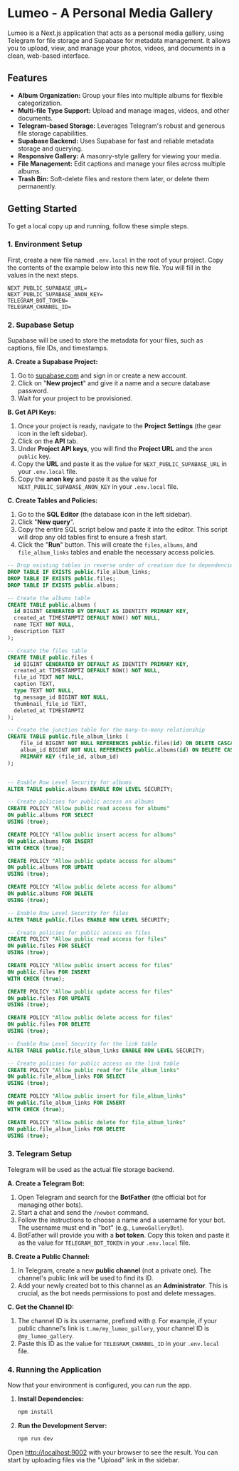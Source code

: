 # Lumeo - A Personal Media Gallery

Lumeo is a Next.js application that acts as a personal media gallery, using Telegram for file storage and Supabase for metadata management. It allows you to upload, view, and manage your photos, videos, and documents in a clean, web-based interface.

## Features

-   **Album Organization:** Group your files into multiple albums for flexible categorization.
-   **Multi-file Type Support:** Upload and manage images, videos, and other documents.
-   **Telegram-based Storage:** Leverages Telegram's robust and generous file storage capabilities.
-   **Supabase Backend:** Uses Supabase for fast and reliable metadata storage and querying.
-   **Responsive Gallery:** A masonry-style gallery for viewing your media.
-   **File Management:** Edit captions and manage your files across multiple albums.
-   **Trash Bin:** Soft-delete files and restore them later, or delete them permanently.

## Getting Started

To get a local copy up and running, follow these simple steps.

### 1. Environment Setup

First, create a new file named `.env.local` in the root of your project. Copy the contents of the example below into this new file. You will fill in the values in the next steps.

```
NEXT_PUBLIC_SUPABASE_URL=
NEXT_PUBLIC_SUPABASE_ANON_KEY=
TELEGRAM_BOT_TOKEN=
TELEGRAM_CHANNEL_ID=
```

### 2. Supabase Setup

Supabase will be used to store the metadata for your files, such as captions, file IDs, and timestamps.

**A. Create a Supabase Project:**

1.  Go to [supabase.com](https://supabase.com) and sign in or create a new account.
2.  Click on "**New project**" and give it a name and a secure database password.
3.  Wait for your project to be provisioned.

**B. Get API Keys:**

1.  Once your project is ready, navigate to the **Project Settings** (the gear icon in the left sidebar).
2.  Click on the **API** tab.
3.  Under **Project API keys**, you will find the **Project URL** and the `anon` `public` key.
4.  Copy the **URL** and paste it as the value for `NEXT_PUBLIC_SUPABASE_URL` in your `.env.local` file.
5.  Copy the **anon key** and paste it as the value for `NEXT_PUBLIC_SUPABASE_ANON_KEY` in your `.env.local` file.

**C. Create Tables and Policies:**

1.  Go to the **SQL Editor** (the database icon in the left sidebar).
2.  Click "**New query**".
3.  Copy the entire SQL script below and paste it into the editor. This script will drop any old tables first to ensure a fresh start.
4.  Click the "**Run**" button. This will create the `files`, `albums`, and `file_album_links` tables and enable the necessary access policies.

```sql
-- Drop existing tables in reverse order of creation due to dependencies
DROP TABLE IF EXISTS public.file_album_links;
DROP TABLE IF EXISTS public.files;
DROP TABLE IF EXISTS public.albums;

-- Create the albums table
CREATE TABLE public.albums (
  id BIGINT GENERATED BY DEFAULT AS IDENTITY PRIMARY KEY,
  created_at TIMESTAMPTZ DEFAULT NOW() NOT NULL,
  name TEXT NOT NULL,
  description TEXT
);

-- Create the files table
CREATE TABLE public.files (
  id BIGINT GENERATED BY DEFAULT AS IDENTITY PRIMARY KEY,
  created_at TIMESTAMPTZ DEFAULT NOW() NOT NULL,
  file_id TEXT NOT NULL,
  caption TEXT,
  type TEXT NOT NULL,
  tg_message_id BIGINT NOT NULL,
  thumbnail_file_id TEXT,
  deleted_at TIMESTAMPTZ
);

-- Create the junction table for the many-to-many relationship
CREATE TABLE public.file_album_links (
    file_id BIGINT NOT NULL REFERENCES public.files(id) ON DELETE CASCADE,
    album_id BIGINT NOT NULL REFERENCES public.albums(id) ON DELETE CASCADE,
    PRIMARY KEY (file_id, album_id)
);


-- Enable Row Level Security for albums
ALTER TABLE public.albums ENABLE ROW LEVEL SECURITY;

-- Create policies for public access on albums
CREATE POLICY "Allow public read access for albums"
ON public.albums FOR SELECT
USING (true);

CREATE POLICY "Allow public insert access for albums"
ON public.albums FOR INSERT
WITH CHECK (true);

CREATE POLICY "Allow public update access for albums"
ON public.albums FOR UPDATE
USING (true);

CREATE POLICY "Allow public delete access for albums"
ON public.albums FOR DELETE
USING (true);

-- Enable Row Level Security for files
ALTER TABLE public.files ENABLE ROW LEVEL SECURITY;

-- Create policies for public access on files
CREATE POLICY "Allow public read access for files"
ON public.files FOR SELECT
USING (true);

CREATE POLICY "Allow public insert access for files"
ON public.files FOR INSERT
WITH CHECK (true);

CREATE POLICY "Allow public update access for files"
ON public.files FOR UPDATE
USING (true);

CREATE POLICY "Allow public delete access for files"
ON public.files FOR DELETE
USING (true);

-- Enable Row Level Security for the link table
ALTER TABLE public.file_album_links ENABLE ROW LEVEL SECURITY;

-- Create policies for public access on the link table
CREATE POLICY "Allow public read for file_album_links"
ON public.file_album_links FOR SELECT
USING (true);

CREATE POLICY "Allow public insert for file_album_links"
ON public.file_album_links FOR INSERT
WITH CHECK (true);

CREATE POLICY "Allow public delete for file_album_links"
ON public.file_album_links FOR DELETE
USING (true);

```

### 3. Telegram Setup

Telegram will be used as the actual file storage backend.

**A. Create a Telegram Bot:**

1.  Open Telegram and search for the **BotFather** (the official bot for managing other bots).
2.  Start a chat and send the `/newbot` command.
3.  Follow the instructions to choose a name and a username for your bot. The username must end in "bot" (e.g., `LumeoGalleryBot`).
4.  BotFather will provide you with a **bot token**. Copy this token and paste it as the value for `TELEGRAM_BOT_TOKEN` in your `.env.local` file.

**B. Create a Public Channel:**

1.  In Telegram, create a new **public channel** (not a private one). The channel's public link will be used to find its ID.
2.  Add your newly created bot to this channel as an **Administrator**. This is crucial, as the bot needs permissions to post and delete messages.

**C. Get the Channel ID:**

1.  The channel ID is its username, prefixed with `@`. For example, if your public channel's link is `t.me/my_lumeo_gallery`, your channel ID is `@my_lumeo_gallery`.
2.  Paste this ID as the value for `TELEGRAM_CHANNEL_ID` in your `.env.local` file.

### 4. Running the Application

Now that your environment is configured, you can run the app.

1.  **Install Dependencies:**
    ```bash
    npm install
    ```
2.  **Run the Development Server:**
    ```bash
    npm run dev
    ```

Open [http://localhost:9002](http://localhost:9002) with your browser to see the result. You can start by uploading files via the "Upload" link in the sidebar.
